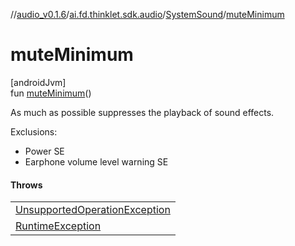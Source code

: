 //[audio_v0.1.6](../../../index.md)/[ai.fd.thinklet.sdk.audio](../index.md)/[SystemSound](index.md)/[muteMinimum](mute-minimum.md)

# muteMinimum

[androidJvm]\
fun [muteMinimum](mute-minimum.md)()

As much as possible suppresses the playback of sound effects.

Exclusions:

- 
   Power SE
- 
   Earphone volume level warning SE

#### Throws

| |
|---|
| [UnsupportedOperationException](https://kotlinlang.org/api/latest/jvm/stdlib/kotlin/-unsupported-operation-exception/index.html) |
| [RuntimeException](https://kotlinlang.org/api/latest/jvm/stdlib/kotlin/-runtime-exception/index.html) |

